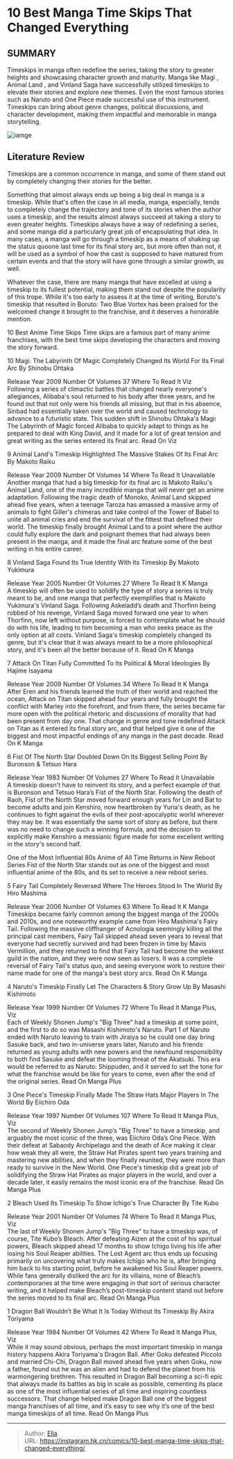# 10 Best Manga Time Skips That Changed Everything


## SUMMARY 


 Timeskips in manga often redefine the series, taking the story to greater heights and showcasing character growth and maturity. 
 Manga like 
Magi
, 
Animal Land
, and 
Vinland Saga
 have successfully utilized timeskips to elevate their stories and explore new themes. Even the most famous stories such as 
Naruto
 and 
One Piece
 made successful use of this instrument. 
 Timeskips can bring about genre changes, political discussions, and character development, making them impactful and memorable in manga storytelling. 

![iamge](https://static1.srcdn.com/wordpress/wp-content/uploads/2023/12/one-piece-animal-land-attack-on-titan.jpg)

## Literature Review

Timeskips are a common occurrence in manga, and some of them stand out by completely changing their stories for the better.




Something that almost always ends up being a big deal in manga is a timeskip. While that&#39;s often the case in all media, manga, especially, tends to completely change the trajectory and tone of its stories when the author uses a timeskip, and the results almost always succeed at taking a story to even greater heights.
Timeskips always have a way of redefining a series, and some manga did a particularly great job of encapsulating that idea. In many cases, a manga will go through a timeskip as a means of shaking up the status quoone last time for its final story arc, but more often than not, it will be used as a symbol of how the cast is supposed to have matured from certain events and that the story will have gone through a similar growth, as well.
        

Whatever the case, there are many manga that have excelled at using a timeskip to its fullest potential, making them stand out despite the popularity of this trope.
While it&#39;s too early to assess it at the time of writing, Boruto&#39;s timeskip that resulted in Boruto: Two Blue Vortex has been praised for the welcomed change it brought to the franchise, and it deserves a honorable mention. 

            
 
 10 Best Anime Time Skips 
Time skips are a famous part of many anime franchises, with the best time skips developing the characters and moving the story forward.












 








 10  Magi: The Labyrinth Of Magic Completely Changed Its World For Its Final Arc 
By Shinobu Ohtaka
        

  Release Year   2009    Number Of Volumes   37    Where To Read It   Viz    
Following a series of climactic battles that changed nearly everyone&#39;s allegiances, Alibaba&#39;s soul returned to his body after three years, and he found out that not only were his friends all missing, but that in his absence, Sinbad had essentially taken over the world and caused technology to advance to a futuristic state. This sudden shift in Shinobu Ohtaka&#39;s Magi: The Labyrinth of Magic forced Alibaba to quickly adapt to things as he prepared to deal with King David, and it made for a lot of great tension and great writing as the series entered its final arc.
Read On Viz





 9  Animal Land&#39;s Timeskip Highlighted The Massive Stakes Of Its Final Arc 
By Makoto Raiku
        

  Release Year   2009    Number Of Volumes   14    Where To Read It   Unavailable    
Another manga that had a big timeskip for its final arc is Makoto Raiku&#39;s Animal Land, one of the many incredible manga that will never get an anime adaptation. Following the tragic death of Monoko, Animal Land skipped ahead five years, when a teenage Taroza has amassed a massive army of animals to fight Giller&#39;s chimeras and take control of the Tower of Babel to unite all animal cries and end the survival of the fittest that defined their world. The timeskip finally brought Animal Land to a point where the author could fully explore the dark and poignant themes that had always been present in the manga, and it made the final arc feature some of the best writing in his entire career.





 8  Vinland Saga Found Its True Identity With Its Timeskip 
By Makoto Yukimura
        

  Release Year   2005    Number Of Volumes   27    Where To Read It   K Manga    
A timeskip will often be used to solidify the type of story a series is truly meant to be, and one manga that perfectly exemplifies that is Makoto Yukimura&#39;s Vinland Saga. Following Askeladd’s death and Thorfinn being robbed of his revenge, Vinland Saga moved forward one year to when Thorfinn, now left without purpose, is forced to contemplate what he should do with his life, leading to him becoming a man who seeks peace as the only option at all costs. Vinland Saga&#39;s timeskip completely changed its genre, but it&#39;s clear that it was always meant to be a more philosophical story, and it&#39;s been all the better because of it.
Read On K Manga





 7  Attack On Titan Fully Committed To Its Political &amp; Moral Ideologies 
By Hajime Isayama


 







  Release Year   2009    Number Of Volumes   34    Where To Read It   K Manga    
After Eren and his friends learned the truth of their world and reached the ocean, Attack on Titan skipped ahead four years and fully brought the conflict with Marley into the forefront, and from there, the series became far more open with the political rhetoric and discussions of morality that had been present from day one. That change in genre and tone redefined Attack on Titan as it entered its final story arc, and that helped give it one of the biggest and most impactful endings of any manga in the past decade.
Read On K Manga





 6  Fist Of The North Star Doubled Down On Its Biggest Selling Point 
By Buronson &amp; Tetsuo Hara
        

  Release Year   1983    Number Of Volumes   27    Where To Read It   Unavailable    
A timeskip doesn&#39;t have to reinvent its story, and a perfect example of that is Buronson and Tetsuo Hara’s Fist of the North Star. Following the death of Raoh, Fist of the North Star moved forward enough years for Lin and Bat to become adults and join Kenshiro, now heartbroken by Yuria&#39;s death, as he continues to fight against the evils of their post-apocalyptic world wherever they may be. It was essentially the same sort of story as before, but there was no need to change such a winning formula, and the decision to explicitly make Kenshiro a messianic figure made for some excellent writing in the story&#39;s second half.
            
 
 One of the Most Influential 80s Anime of All Time Returns in New Reboot Series 
Fist of the North Star stands out as one of the biggest and most influential anime of the 80s, and its set to receive a new reboot series.








 5  Fairy Tail Completely Reversed Where The Heroes Stood In The World 
By Hiro Mashima
        

  Release Year   2006    Number Of Volumes   63    Where To Read It   K Manga    
Timeskips became fairly common among the biggest manga of the 2000s and 2010s, and one noteworthy example came from Hiro Mashima&#39;s Fairy Tail. Following the massive cliffhanger of Acnologia seemingly killing all the principal cast members, Fairy Tail skipped ahead seven years to reveal that everyone had secretly survived and had been frozen in time by Mavis Vermillion, and they returned to find that Fairy Tail had become the weakest guild in the nation, and they were now seen as losers. It was a complete reversal of Fairy Tail&#39;s status quo, and seeing everyone work to restore their name made for one of the manga&#39;s best story arcs.
Read On K Manga





 4  Naruto&#39;s Timeskip Finally Let The Characters &amp; Story Grow Up 
By Masashi Kishimoto


 







  Release Year   1999    Number Of Volumes   72    Where To Read It   Manga Plus, Viz    
Each of Weekly Shonen Jump&#39;s &#34;Big Three&#34; had a timeskip at some point, and the first to do so was Masashi Kishimoto&#39;s Naruto. Part 1 of Naruto ended with Naruto leaving to train with Jiraiya so he could one day bring Sasuke back, and two in-universe years later, Naruto and his friends returned as young adults with new powers and the newfound responsibility to both find Sasuke and defeat the looming threat of the Akatsuki. This era would be referred to as Naruto: Shippuden, and it served to set the tone for what the franchise would be like for years to come, even after the end of the original series.
Read On Manga Plus





 3  One Piece&#39;s Timeskip Finally Made The Straw Hats Major Players In The World 
By Eiichiro Oda


 







  Release Year   1997    Number Of Volumes   107    Where To Read It   Manga Plus, Viz    
The second of Weekly Shonen Jump’s &#34;Big Three&#34; to have a timeskip, and arguably the most iconic of the three, was Eiichiro Oda’s One Piece. With their defeat at Sabaody Archipelago and the death of Ace making it clear how weak they all were, the Straw Hat Pirates spent two years training and mastering new abilities, and when they finally reunited, they were more than ready to survive in the New World. One Piece&#39;s timeskip did a great job of solidifying the Straw Hat Pirates as major players in the world, and over a decade later, it easily remains the most iconic era of the franchise.
Read On Manga Plus





 2  Bleach Used Its Timeskip To Show Ichigo&#39;s True Character 
By Tite Kubo
        

  Release Year   2001    Number Of Volumes   74    Where To Read It   Manga Plus, Viz    
The last of Weekly Shonen Jump&#39;s &#34;Big Three&#34; to have a timeskip was, of course, Tite Kubo’s Bleach. After defeating Aizen at the cost of his spiritual powers, Bleach skipped ahead 17 months to show Ichigo living his life after losing his Soul Reaper abilities. The Lost Agent arc thus ends up focusing primarily on uncovering what truly makes Ichigo who he is, after bringing him back to his starting point, before he awakened his Soul Reaper powers. While fans generally disliked the arc for its villains, none of Bleach’s contemporaries at the time were engaging in that sort of serious character writing, and it helped make Bleach’s post-timeskip content stand out before the series moved to its final arc.
Read On Manga Plus





 1  Dragon Ball Wouldn’t Be What It Is Today Without Its Timeskip 
By Akira Toriyama
        

  Release Year   1984    Number Of Volumes   42    Where To Read It   Manga Plus, Viz    
While it may sound obvious, perhaps the most important timeskip in manga history happens Akira Toriyama&#39;s Dragon Ball. After Goku defeated Piccolo and married Chi-Chi, Dragon Ball moved ahead five years when Goku, now a father, found out he was an alien and had to defend the planet from his warmongering brethren. This resulted in Dragon Ball becoming a sci-fi epic that always made its battles as big in scale as possible, cementing its place as one of the most influential series of all time and inspiring countless successors. That change helped make Dragon Ball one of the biggest manga franchises of all time, and it’s easy to see why it’s one of the best manga timeskips of all time.
Read On Manga Plus

---

> Author: [Ella](https://instagram.hk.cn/)  
> URL: https://instagram.hk.cn/comics/10-best-manga-time-skips-that-changed-everything/  

